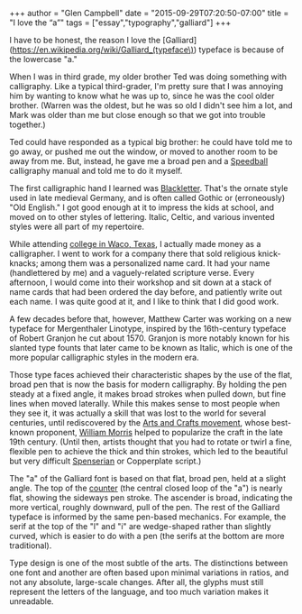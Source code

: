 +++
author = "Glen Campbell"
date = "2015-09-29T07:20:50-07:00"
title = "I love the &ldquo;a&rdquo;"
tags = ["essay","typography","galliard"]
+++

I have to be honest, the reason I love the
[Galliard](https://en.wikipedia.org/wiki/Galliard_(typeface\))
typeface is because of the lowercase "a."

When I was in third grade, my older brother Ted was doing something
with calligraphy. Like a typical third-grader, I'm pretty sure that
I was annoying him by wanting to know what he was up to, since he
was the cool older brother. (Warren was the oldest, but he was so
old I didn't see him a lot, and Mark was older than me but close
enough so that we got into trouble together.)

Ted could have responded as a typical big brother: he could have
told me to go away, or pushed me out the window, or moved to another
room to be away from me. But, instead, he gave me a broad pen and
a [Speedball](http://www.speedballart.com) calligraphy manual and
told me to do it myself.

The first calligraphic hand I learned was
[Blackletter](https://en.wikipedia.org/wiki/Blackletter).  That's
the ornate style used in late medieval Germany, and is often called
Gothic or (erroneously) "Old English." I got good enough at it to
impress the kids at school, and moved on to other styles of lettering.
Italic, Celtic, and various invented styles were all part of my
repertoire.

While attending [college in Waco, Texas](http://baylor.edu), I
actually made money as a calligrapher.  I went to work for a company
there that sold religious knick-knacks; among them was a personalized
name card. It had your name (handlettered by me) and a vaguely-related
scripture verse. Every afternoon, I would come into their workshop
and sit down at a stack of name cards that had been ordered the day
before, and patiently write out each name.  I was quite good at it,
and I like to think that I did good work.

A few decades before that, however, Matthew Carter was working on
a new typeface for Mergenthaler Linotype, inspired by the 16th-century
typeface of Robert Granjon he cut about 1570. Granjon is more notably
known for his slanted type founts that later came to be known as
Italic, which is one of the more popular calligraphic styles in the
modern era.

Those type faces achieved their characteristic shapes by the use
of the flat, broad pen that is now the basis for modern calligraphy.
By holding the pen steady at a fixed angle, it makes broad strokes
when pulled down, but fine lines when moved laterally. While this
makes sense to most people when they see it, it was actually a skill
that was lost to the world for several centuries, until rediscovered
by the [Arts and Crafts
movement](https://en.wikipedia.org/wiki/Arts_and_Crafts_movement), whose
best-known proponent, [William
Morris](https://en.wikipedia.org/wiki/William_Morris) helped to
popularize the craft in the late 19th century.  (Until then, artists
thought that you had to rotate or twirl a fine, flexible pen to
achieve the thick and thin strokes, which led to the beautiful but
very difficult
[Spenserian](https://en.wikipedia.org/wiki/Spencerian_script) or
Copperplate script.)

The "a" of the Galliard font is based on that flat, broad pen, held
at a slight angle. The top of the
[counter](https://en.wikipedia.org/wiki/Typeface_anatomy) (the
central closed loop of the "a") is nearly flat, showing the sideways
pen stroke. The ascender is broad, indicating the more vertical,
roughly downward, pull of the pen.  The rest of the Galliard typeface
is informed by the same pen-based mechanics. For example, the serif
at the top of the "l" and "i" are wedge-shaped rather than slightly
curved, which is easier to do with a pen (the serifs at the bottom
are more traditional).

Type design is one of the most subtle of the arts. 
The distinctions between one font and another are often based upon
minimal variations in ratios, and not any absolute, large-scale 
changes. After all, the glyphs must still represent the letters
of the language, and too much variation makes it unreadable.